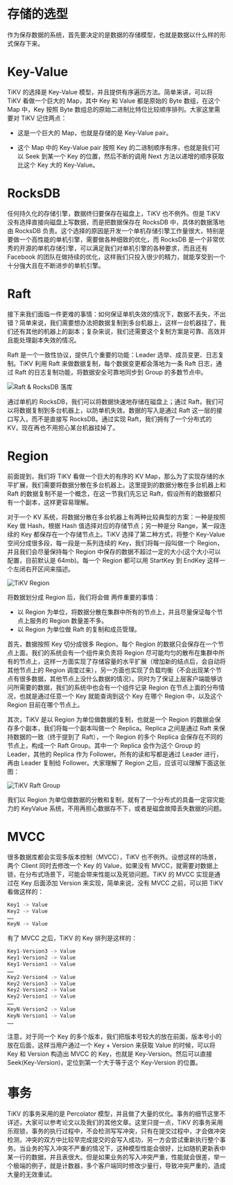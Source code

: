 # 存储的选型

作为保存数据的系统，首先要决定的是数据的存储模型，也就是数据以什么样的形式保存下来。

# Key-Value

TiKV 的选择是 Key-Value 模型，并且提供有序遍历方法。简单来讲，可以将 TiKV 看做一个巨大的 Map，其中 Key 和 Value 都是原始的 Byte 数组，在这个 Map 中，Key 按照 Byte 数组总的原始二进制比特位比较顺序排列。大家这里需要对 TiKV 记住两点：

- 这是一个巨大的 Map，也就是存储的是 Key-Value pair。

- 这个 Map 中的 Key-Value pair 按照 Key 的二进制顺序有序，也就是我们可以 Seek 到某一个 Key 的位置，然后不断的调用 Next 方法以递增的顺序获取比这个 Key 大的 Key-Value。

# RocksDB

任何持久化的存储引擎，数据终归要保存在磁盘上，TiKV 也不例外。但是 TiKV 没有选择直接向磁盘上写数据，而是把数据保存在 RocksDB 中，具体的数据落地由 RocksDB 负责。这个选择的原因是开发一个单机存储引擎工作量很大，特别是要做一个高性能的单机引擎，需要做各种细致的优化，而 RocksDB 是一个非常优秀的开源的单机存储引擎，可以满足我们对单机引擎的各种要求，而且还有 Facebook 的团队在做持续的优化，这样我们只投入很少的精力，就能享受到一个十分强大且在不断进步的单机引擎。

# Raft

接下来我们面临一件更难的事情：如何保证单机失效的情况下，数据不丢失，不出错？简单来说，我们需要想办法把数据复制到多台机器上，这样一台机器挂了，我们还有其他的机器上的副本；复杂来说，我们还需要这个复制方案是可靠、高效并且能处理副本失效的情况。

Raft 是一个一致性协议，提供几个重要的功能：Leader 选举、成员变更、日志复制。TiKV 利用 Raft 来做数据复制，每个数据变更都会落地为一条 Raft 日志，通过 Raft 的日志复制功能，将数据安全可靠地同步到 Group 的多数节点中。

![Raft & RocksDB 落库](https://s1.ax1x.com/2020/06/06/tyoGkQ.png)

通过单机的 RocksDB，我们可以将数据快速地存储在磁盘上；通过 Raft，我们可以将数据复制到多台机器上，以防单机失效。数据的写入是通过 Raft 这一层的接口写入，而不是直接写 RocksDB。通过实现 Raft，我们拥有了一个分布式的 KV，现在再也不用担心某台机器挂掉了。

# Region

前面提到，我们将 TiKV 看做一个巨大的有序的 KV Map，那么为了实现存储的水平扩展，我们需要将数据分散在多台机器上。这里提到的数据分散在多台机器上和 Raft 的数据复制不是一个概念，在这一节我们先忘记 Raft，假设所有的数据都只有一个副本，这样更容易理解。

对于一个 KV 系统，将数据分散在多台机器上有两种比较典型的方案：一种是按照 Key 做 Hash，根据 Hash 值选择对应的存储节点；另一种是分 Range，某一段连续的 Key 都保存在一个存储节点上。TiKV 选择了第二种方式，将整个 Key-Value 空间分成很多段，每一段是一系列连续的 Key，我们将每一段叫做一个 Region，并且我们会尽量保持每个 Region 中保存的数据不超过一定的大小(这个大小可以配置，目前默认是 64mb)。每一个 Region 都可以用 StartKey 到 EndKey 这样一个左闭右开区间来描述。

![TiKV Region](https://s1.ax1x.com/2020/06/06/tyoLct.png)

将数据划分成 Region 后，我们将会做 两件重要的事情：

- 以 Region 为单位，将数据分散在集群中所有的节点上，并且尽量保证每个节点上服务的 Region 数量差不多。
- 以 Region 为单位做 Raft 的复制和成员管理。

首先，数据按照 Key 切分成很多 Region，每个 Region 的数据只会保存在一个节点上面。我们的系统会有一个组件来负责将 Region 尽可能均匀的散布在集群中所有的节点上，这样一方面实现了存储容量的水平扩展（增加新的结点后，会自动将其他节点上的 Region 调度过来），另一方面也实现了负载均衡（不会出现某个节点有很多数据，其他节点上没什么数据的情况）。同时为了保证上层客户端能够访问所需要的数据，我们的系统中也会有一个组件记录 Region 在节点上面的分布情况，也就是通过任意一个 Key 就能查询到这个 Key 在哪个 Region 中，以及这个 Region 目前在哪个节点上。

其次，TiKV 是以 Region 为单位做数据的复制，也就是一个 Region 的数据会保存多个副本，我们将每一个副本叫做一个 Replica。Replica 之间是通过 Raft 来保持数据的一致（终于提到了 Raft），一个 Region 的多个 Replica 会保存在不同的节点上，构成一个 Raft Group。其中一个 Replica 会作为这个 Group 的 Leader，其他的 Replica 作为 Follower。所有的读和写都是通过 Leader 进行，再由 Leader 复制给 Follower。大家理解了 Region 之后，应该可以理解下面这张图：

![TiKV Raft Group](https://s1.ax1x.com/2020/06/06/tyTmEF.md.png)

我们以 Region 为单位做数据的分散和复制，就有了一个分布式的具备一定容灾能力的 KeyValue 系统，不用再担心数据存不下，或者是磁盘故障丢失数据的问题。

# MVCC

很多数据库都会实现多版本控制（MVCC），TiKV 也不例外。设想这样的场景，两个 Client 同时去修改一个 Key 的 Value，如果没有 MVCC，就需要对数据上锁，在分布式场景下，可能会带来性能以及死锁问题。TiKV 的 MVCC 实现是通过在 Key 后面添加 Version 来实现，简单来说，没有 MVCC 之前，可以把 TiKV 看做这样的：

```s
Key1 -> Value
Key2 -> Value
……
KeyN -> Value
```

有了 MVCC 之后，TiKV 的 Key 排列是这样的：

```s
Key1-Version3 -> Value
Key1-Version2 -> Value
Key1-Version1 -> Value
……
Key2-Version4 -> Value
Key2-Version3 -> Value
Key2-Version2 -> Value
Key2-Version1 -> Value
……
KeyN-Version2 -> Value
KeyN-Version1 -> Value
……
```

注意，对于同一个 Key 的多个版本，我们把版本号较大的放在前面，版本号小的放在后面，这样当用户通过一个 Key + Version 来获取 Value 的时候，可以将 Key 和 Version 构造出 MVCC 的 Key，也就是 Key-Version。然后可以直接 Seek(Key-Version)，定位到第一个大于等于这个 Key-Version 的位置。

# 事务

TiKV 的事务采用的是 Percolator 模型，并且做了大量的优化。事务的细节这里不详述，大家可以参考论文以及我们的其他文章。这里只提一点，TiKV 的事务采用乐观锁，事务的执行过程中，不会检测写写冲突，只有在提交过程中，才会做冲突检测，冲突的双方中比较早完成提交的会写入成功，另一方会尝试重新执行整个事务。当业务的写入冲突不严重的情况下，这种模型性能会很好，比如随机更新表中某一行的数据，并且表很大。但是如果业务的写入冲突严重，性能就会很差，举一个极端的例子，就是计数器，多个客户端同时修改少量行，导致冲突严重的，造成大量的无效重试。
